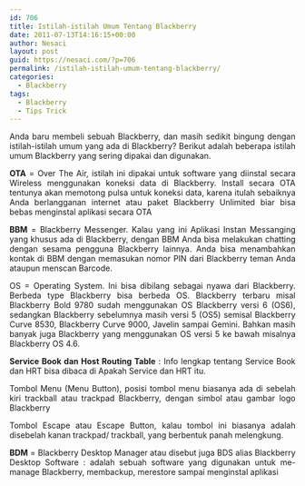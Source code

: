 ```yaml
---
id: 706
title: Istilah-istilah Umum Tentang Blackberry
date: 2011-07-13T14:16:15+00:00
author: Nesaci
layout: post
guid: https://nesaci.com/?p=706
permalink: /istilah-istilah-umum-tentang-blackberry/
categories:
  - Blackberry
tags:
  - Blackberry
  - Tips Trick
---
```

<p style="text-align: justify;">
  Anda baru membeli sebuah Blackberry, dan masih sedikit bingung dengan istilah-istilah umum yang ada di Blackberry? Berikut adalah beberapa istilah umum Blackberry yang sering dipakai dan digunakan.
</p>

<p style="text-align: justify;">
  <strong>OTA</strong> = Over The Air, istilah ini dipakai untuk software yang diinstal secara Wireless menggunakan koneksi data di Blackberry. Install secara OTA tentunya akan memotong pulsa untuk koneksi data, karena itulah sebaiknya Anda berlangganan internet atau paket Blackberry Unlimited biar bisa bebas menginstal aplikasi secara OTA
</p>

<p style="text-align: justify;">
  <strong>BBM</strong> = Blackberry Messenger. Kalau yang ini Aplikasi Instan Messanging yang khusus ada di Blackberry, dengan BBM Anda bisa melakukan chatting dengan sesama pengguna Blackberry lainnya. Anda bisa menambahkan kontak di BBM dengan memasukan nomor PIN dari Blackberry teman Anda ataupun menscan Barcode.
</p>

<p style="text-align: justify;">
  OS = Operating System. Ini bisa dibilang sebagai nyawa dari Blackberry. Berbeda type Blackberry bisa berbeda OS. Blackberry terbaru misal Blackberry Bold 9780 sudah menggunakan OS Blackberry versi 6 (OS6), sedangkan Blackberry sebelumnya masih versi 5 (OS5) semisal Blackberry Curve 8530, Blackberry Curve 9000, Javelin sampai Gemini. Bahkan masih banyak juga Blackberry yang menggunakan OS versi 5 ke bawah misalnya Blackberry OS 4.6.
</p>

<p style="text-align: justify;">
  <strong>Service Book dan Host Routing Table</strong> : Info lengkap tentang Service Book dan HRT bisa dibaca di Apakah Service dan HRT itu.
</p>

<p style="text-align: justify;">
  Tombol Menu (Menu Button), posisi tombol menu biasanya ada di sebelah kiri trackball atau trackpad Blackberry, dengan simbol atau gambar logo Blackberry
</p>

<p style="text-align: justify;">
  Tombol Escape atau Escape Button, kalau tombol ini biasanya adalah disebelah kanan trackpad/ trackball, yang berbentuk panah melengkung.
</p>

<p style="text-align: justify;">
  <strong>BDM</strong> = Blackberry Desktop Manager atau disebut juga BDS alias Blackberry Desktop Software : adalah sebuah software yang digunakan untuk me-manage Blackberry, membackup, merestore sampai menginstal aplikasi
</p>